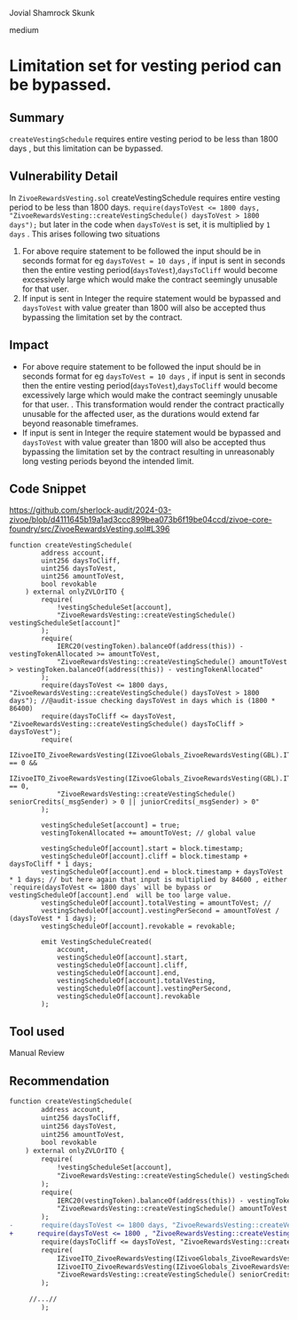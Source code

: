 Jovial Shamrock Skunk

medium

# Limitation set for vesting period can be bypassed.

## Summary
`createVestingSchedule` requires entire vesting period to be less than 1800 days , but this limitation can be bypassed.
## Vulnerability Detail
In `ZivoeRewardsVesting.sol`  createVestingSchedule  requires entire vesting period to be less than 1800 days.
`require(daysToVest <= 1800 days, "ZivoeRewardsVesting::createVestingSchedule() daysToVest > 1800 days");` but later in the code when `daysToVest` is set, it is multiplied by `1 days` . This arises following two situations
1. For above require statement to be followed the input should be in seconds format for eg `daysToVest = 10 days` , if input is sent in seconds then the entire vesting period(`daysToVest`),`daysToCliff` would become excessively large  which would make the contract seemingly unusable for that user.
2. If input is sent in Integer the require statement would be  bypassed and `daysToVest` with value greater than 1800 will also be accepted thus bypassing the limitation set by the contract.
## Impact
* For above require statement to be followed the input should be in seconds format for eg `daysToVest = 10 days` , if input is sent in seconds then the entire vesting period(`daysToVest`),`daysToCliff` would become excessively large  which would make the contract seemingly unusable for that user. . This transformation would render the contract practically unusable for the affected user, as the durations would extend far beyond reasonable timeframes.
* If input is sent in Integer the require statement would be  bypassed and `daysToVest` with value greater than 1800 will also be accepted thus bypassing the limitation set by the contract resulting in unreasonably long vesting periods beyond the intended limit.

## Code Snippet
https://github.com/sherlock-audit/2024-03-zivoe/blob/d4111645b19a1ad3ccc899bea073b6f19be04ccd/zivoe-core-foundry/src/ZivoeRewardsVesting.sol#L396
```solidity
function createVestingSchedule(
        address account,
        uint256 daysToCliff,
        uint256 daysToVest,
        uint256 amountToVest,
        bool revokable
    ) external onlyZVLOrITO {
        require(
            !vestingScheduleSet[account],
            "ZivoeRewardsVesting::createVestingSchedule() vestingScheduleSet[account]"
        );
        require(
            IERC20(vestingToken).balanceOf(address(this)) - vestingTokenAllocated >= amountToVest,
            "ZivoeRewardsVesting::createVestingSchedule() amountToVest > vestingToken.balanceOf(address(this)) - vestingTokenAllocated"
        );
        require(daysToVest <= 1800 days, "ZivoeRewardsVesting::createVestingSchedule() daysToVest > 1800 days"); //@audit-issue checking daysToVest in days which is (1800 * 86400)
        require(daysToCliff <= daysToVest, "ZivoeRewardsVesting::createVestingSchedule() daysToCliff > daysToVest");
        require(
            IZivoeITO_ZivoeRewardsVesting(IZivoeGlobals_ZivoeRewardsVesting(GBL).ITO()).seniorCredits(account) == 0 &&
            IZivoeITO_ZivoeRewardsVesting(IZivoeGlobals_ZivoeRewardsVesting(GBL).ITO()).juniorCredits(account) == 0,
            "ZivoeRewardsVesting::createVestingSchedule() seniorCredits(_msgSender) > 0 || juniorCredits(_msgSender) > 0"
        );

        vestingScheduleSet[account] = true;
        vestingTokenAllocated += amountToVest; // global value

        vestingScheduleOf[account].start = block.timestamp;
        vestingScheduleOf[account].cliff = block.timestamp + daysToCliff * 1 days;
        vestingScheduleOf[account].end = block.timestamp + daysToVest * 1 days; // but here again that input is multiplied by 84600 , either `require(daysToVest <= 1800 days` will be bypass or vestingScheduleOf[account].end  will be too large value.
        vestingScheduleOf[account].totalVesting = amountToVest; //
        vestingScheduleOf[account].vestingPerSecond = amountToVest / (daysToVest * 1 days);
        vestingScheduleOf[account].revokable = revokable;

        emit VestingScheduleCreated(
            account,
            vestingScheduleOf[account].start,
            vestingScheduleOf[account].cliff,
            vestingScheduleOf[account].end,
            vestingScheduleOf[account].totalVesting,
            vestingScheduleOf[account].vestingPerSecond,
            vestingScheduleOf[account].revokable
        );
```
## Tool used
 
Manual Review

## Recommendation
```diff
function createVestingSchedule(
        address account,
        uint256 daysToCliff,
        uint256 daysToVest,
        uint256 amountToVest,
        bool revokable
    ) external onlyZVLOrITO {
        require(
            !vestingScheduleSet[account],
            "ZivoeRewardsVesting::createVestingSchedule() vestingScheduleSet[account]"
        );
        require(
            IERC20(vestingToken).balanceOf(address(this)) - vestingTokenAllocated >= amountToVest,
            "ZivoeRewardsVesting::createVestingSchedule() amountToVest > vestingToken.balanceOf(address(this)) - vestingTokenAllocated"
        );
-       require(daysToVest <= 1800 days, "ZivoeRewardsVesting::createVestingSchedule() daysToVest > 1800 days"); 
+      require(daysToVest <= 1800 , "ZivoeRewardsVesting::createVestingSchedule() daysToVest > 1800 days"); 
        require(daysToCliff <= daysToVest, "ZivoeRewardsVesting::createVestingSchedule() daysToCliff > daysToVest");
        require(
            IZivoeITO_ZivoeRewardsVesting(IZivoeGlobals_ZivoeRewardsVesting(GBL).ITO()).seniorCredits(account) == 0 &&
            IZivoeITO_ZivoeRewardsVesting(IZivoeGlobals_ZivoeRewardsVesting(GBL).ITO()).juniorCredits(account) == 0,
            "ZivoeRewardsVesting::createVestingSchedule() seniorCredits(_msgSender) > 0 || juniorCredits(_msgSender) > 0"
        );

     //...//
        );
```
